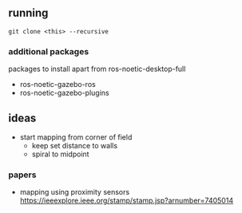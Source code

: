 ## running
 `git clone <this> --recursive`

### additional packages
packages to install apart from ros-noetic-desktop-full

- ros-noetic-gazebo-ros
- ros-noetic-gazebo-plugins

## ideas

- start mapping from corner of field
	- keep set distance to walls
	- spiral to midpoint

### papers

- mapping using proximity sensors https://ieeexplore.ieee.org/stamp/stamp.jsp?arnumber=7405014

